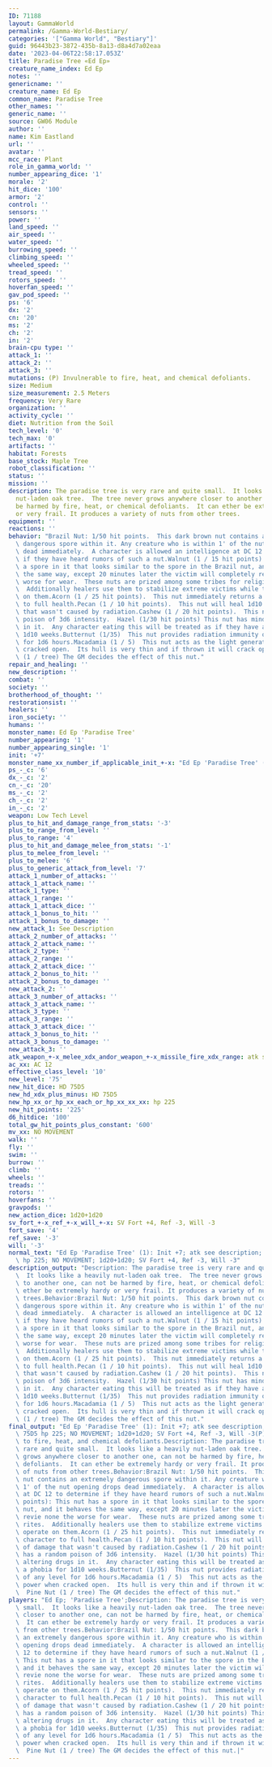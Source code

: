 ```yaml
---
ID: 71188
layout: GammaWorld
permalink: /Gamma-World-Bestiary/
categories: '["Gamma World", "Bestiary"]'
guid: 96443b23-3872-435b-8a13-d8a4d7a02eaa
date: '2023-04-06T22:58:17.053Z'
title: Paradise Tree «Ed Ep»
creature_name_index: Ed Ep
notes: ''
genericname: ''
creature_name: Ed Ep
common_name: Paradise Tree
other_names: ''
generic_name: ''
source: GW06 Module
author: ''
name: Kim Eastland
url: ''
avatar: ''
mcc_race: Plant
role_in_gamma_world: ''
number_appearing_dice: '1'
morale: '2'
hit_dice: '100'
armor: '2'
control: ''
sensors: ''
power: ''
land_speed: ''
air_speed: ''
water_speed: ''
burrowing_speed: ''
climbing_speed: ''
wheeled_speed: ''
tread_speed: ''
rotors_speed: ''
hoverfan_speed: ''
gav_pod_speed: ''
ps: '6'
dx: '2'
cn: '20'
ms: '2'
ch: '2'
in: '2'
brain-cpu type: ''
attack_1: ''
attack_2: ''
attack_3: ''
mutations: (P) Invulnerable to fire, heat, and chemical defoliants.
size: Medium
size_measurement: 2.5 Meters
frequency: Very Rare
organization: ''
activity_cycle: ''
diet: Nutrition from the Soil
tech_level: '0'
tech_max: '0'
artifacts: ''
habitat: Forests
base_stock: Maple Tree
robot_classification: ''
status: ''
mission: ''
description: The paradise tree is very rare and quite small.  It looks like a heavily
  nut-laden oak tree.  The tree never grows anywhere closer to another one, can not
  be harmed by fire, heat, or chemical defoliants.  It can ether be extremely hardy
  or very frail. It produces a variety of nuts from other trees.
equipment: ''
reactions: ''
behavior: "Brazil Nut: 1/50 hit points.  This dark brown nut contains an extremely\
  \ dangerous spore within it. Any creature who is within 1' of the nut opening drops\
  \ dead immediately.  A character is allowed an intelligence at DC 12 to determine\
  \ if they have heard rumors of such a nut.Walnut (1 / 15 hit points): This nut has\
  \ a spore in it that looks similar to the spore in the Brazil nut, and it behaves\
  \ the same way, except 20 minutes later the victim will completely revie none the\
  \ worse for wear.  These nuts are prized among some tribes for religious rites.\
  \  Additionally healers use them to stabilize extreme victims while they operate\
  \ on them.Acorn (1 / 25 hit points).  This nut immediately returns a living character\
  \ to full health.Pecan (1 / 10 hit points).  This nut will heal 1d10 points of damage\
  \ that wasn't caused by radiation.Cashew (1 / 20 hit points).  This nut has a random\
  \ poison of 3d6 intensity.  Hazel (1/30 hit points) This nut has mind altering drugs\
  \ in it.  Any character eating this will be treated as if they have a phobia for\
  \ 1d10 weeks.Butternut (1/35)  This nut provides radiation immunity of any level\
  \ for 1d6 hours.Macadamia (1 / 5)  This nut acts as the light generatoin power when\
  \ cracked open.  Its hull is very thin and if thrown it will crack open.  Pine Nut\
  \ (1 / tree) The GM decides the effect of this nut."
repair_and_healing: ''
new_description: ''
combat: ''
society: ''
brotherhood_of_thought: ''
restorationsist: ''
healers: ''
iron_society: ''
humans: ''
monster_name: Ed Ep 'Paradise Tree'
number_appearing: '1'
number_appearing_single: '1'
init: '+7'
monster_name_xx_number_if_applicable_init_+-x: "Ed Ep 'Paradise Tree' (1): Init +7"
ps_-_c: '6'
dx_-_c: '2'
cn_-_c: '20'
ms_-_c: '2'
ch_-_c: '2'
in_-_c: '2'
weapon: Low Tech Level
plus_to_hit_and_damage_range_from_stats: '-3'
plus_to_range_from_level: ''
plus_to_range: '4'
plus_to_hit_and_damage_melee_from_stats: '-1'
plus_to_melee_from_level: ''
plus_to_melee: '6'
plus_to_generic_attack_from_level: '7'
attack_1_number_of_attacks: ''
attack_1_attack_name: ''
attack_1_type: ''
attack_1_range: ''
attack_1_attack_dice: ''
attack_1_bonus_to_hit: ''
attack_1_bonus_to_damage: ''
new_attack_1: See Description
attack_2_number_of_attacks: ''
attack_2_attack_name: ''
attack_2_type: ''
attack_2_range: ''
attack_2_attack_dice: ''
attack_2_bonus_to_hit: ''
attack_2_bonus_to_damage: ''
new_attack_2: ''
attack_3_number_of_attacks: ''
attack_3_attack_name: ''
attack_3_type: ''
attack_3_range: ''
attack_3_attack_dice: ''
attack_3_bonus_to_hit: ''
attack_3_bonus_to_damage: ''
new_attack_3: ''
atk_weapon_+-x_melee_xdx_andor_weapon_+-x_missile_fire_xdx_range: atk see description
ac_xx: AC 12
effective_class_level: '10'
new_level: '75'
new_hit_dice: HD 75D5
new_hd_xdx_plus_minus: HD 75D5
new_hp_xx_or_hp_xx_each_or_hp_xx_xx_xx: hp 225
new_hit_points: '225'
d6_hitdice: '100'
total_gw_hit_points_plus_constant: '600'
mv_xx: NO MOVEMENT
walk: ''
fly: ''
swim: ''
burrow: ''
climb: ''
wheels: ''
treads: ''
rotors: ''
hoverfans: ''
gravpods: ''
new_action_dice: 1d20+1d20
sv_fort_+-x_ref_+-x_will_+-x: SV Fort +4, Ref -3, Will -3
fort_save: '4'
ref_save: '-3'
will: '-3'
normal_text: "Ed Ep 'Paradise Tree' (1): Init +7; atk see description; AC 12; HD 75D5\
  \ hp 225; NO MOVEMENT; 1d20+1d20; SV Fort +4, Ref -3, Will -3"
description_output: "Description: The paradise tree is very rare and quite small.\
  \  It looks like a heavily nut-laden oak tree.  The tree never grows anywhere closer\
  \ to another one, can not be harmed by fire, heat, or chemical defoliants.  It can\
  \ ether be extremely hardy or very frail. It produces a variety of nuts from other\
  \ trees.Behavior:Brazil Nut: 1/50 hit points.  This dark brown nut contains an extremely\
  \ dangerous spore within it. Any creature who is within 1' of the nut opening drops\
  \ dead immediately.  A character is allowed an intelligence at DC 12 to determine\
  \ if they have heard rumors of such a nut.Walnut (1 / 15 hit points): This nut has\
  \ a spore in it that looks similar to the spore in the Brazil nut, and it behaves\
  \ the same way, except 20 minutes later the victim will completely revie none the\
  \ worse for wear.  These nuts are prized among some tribes for religious rites.\
  \  Additionally healers use them to stabilize extreme victims while they operate\
  \ on them.Acorn (1 / 25 hit points).  This nut immediately returns a living character\
  \ to full health.Pecan (1 / 10 hit points).  This nut will heal 1d10 points of damage\
  \ that wasn't caused by radiation.Cashew (1 / 20 hit points).  This nut has a random\
  \ poison of 3d6 intensity.  Hazel (1/30 hit points) This nut has mind altering drugs\
  \ in it.  Any character eating this will be treated as if they have a phobia for\
  \ 1d10 weeks.Butternut (1/35)  This nut provides radiation immunity of any level\
  \ for 1d6 hours.Macadamia (1 / 5)  This nut acts as the light generatoin power when\
  \ cracked open.  Its hull is very thin and if thrown it will crack open.  Pine Nut\
  \ (1 / tree) The GM decides the effect of this nut."
final_output: "Ed Ep 'Paradise Tree' (1): Init +7; atk see description; AC 12; HD\
  \ 75D5 hp 225; NO MOVEMENT; 1d20+1d20; SV Fort +4, Ref -3, Will -3(P) Invulnerable\
  \ to fire, heat, and chemical defoliants.Description: The paradise tree is very\
  \ rare and quite small.  It looks like a heavily nut-laden oak tree.  The tree never\
  \ grows anywhere closer to another one, can not be harmed by fire, heat, or chemical\
  \ defoliants.  It can ether be extremely hardy or very frail. It produces a variety\
  \ of nuts from other trees.Behavior:Brazil Nut: 1/50 hit points.  This dark brown\
  \ nut contains an extremely dangerous spore within it. Any creature who is within\
  \ 1' of the nut opening drops dead immediately.  A character is allowed an intelligence\
  \ at DC 12 to determine if they have heard rumors of such a nut.Walnut (1 / 15 hit\
  \ points): This nut has a spore in it that looks similar to the spore in the Brazil\
  \ nut, and it behaves the same way, except 20 minutes later the victim will completely\
  \ revie none the worse for wear.  These nuts are prized among some tribes for religious\
  \ rites.  Additionally healers use them to stabilize extreme victims while they\
  \ operate on them.Acorn (1 / 25 hit points).  This nut immediately returns a living\
  \ character to full health.Pecan (1 / 10 hit points).  This nut will heal 1d10 points\
  \ of damage that wasn't caused by radiation.Cashew (1 / 20 hit points).  This nut\
  \ has a random poison of 3d6 intensity.  Hazel (1/30 hit points) This nut has mind\
  \ altering drugs in it.  Any character eating this will be treated as if they have\
  \ a phobia for 1d10 weeks.Butternut (1/35)  This nut provides radiation immunity\
  \ of any level for 1d6 hours.Macadamia (1 / 5)  This nut acts as the light generatoin\
  \ power when cracked open.  Its hull is very thin and if thrown it will crack open.\
  \  Pine Nut (1 / tree) The GM decides the effect of this nut."
players: "Ed Ep; 'Paradise Tree';Description: The paradise tree is very rare and quite\
  \ small.  It looks like a heavily nut-laden oak tree.  The tree never grows anywhere\
  \ closer to another one, can not be harmed by fire, heat, or chemical defoliants.\
  \  It can ether be extremely hardy or very frail. It produces a variety of nuts\
  \ from other trees.Behavior:Brazil Nut: 1/50 hit points.  This dark brown nut contains\
  \ an extremely dangerous spore within it. Any creature who is within 1' of the nut\
  \ opening drops dead immediately.  A character is allowed an intelligence at DC\
  \ 12 to determine if they have heard rumors of such a nut.Walnut (1 / 15 hit points):\
  \ This nut has a spore in it that looks similar to the spore in the Brazil nut,\
  \ and it behaves the same way, except 20 minutes later the victim will completely\
  \ revie none the worse for wear.  These nuts are prized among some tribes for religious\
  \ rites.  Additionally healers use them to stabilize extreme victims while they\
  \ operate on them.Acorn (1 / 25 hit points).  This nut immediately returns a living\
  \ character to full health.Pecan (1 / 10 hit points).  This nut will heal 1d10 points\
  \ of damage that wasn't caused by radiation.Cashew (1 / 20 hit points).  This nut\
  \ has a random poison of 3d6 intensity.  Hazel (1/30 hit points) This nut has mind\
  \ altering drugs in it.  Any character eating this will be treated as if they have\
  \ a phobia for 1d10 weeks.Butternut (1/35)  This nut provides radiation immunity\
  \ of any level for 1d6 hours.Macadamia (1 / 5)  This nut acts as the light generatoin\
  \ power when cracked open.  Its hull is very thin and if thrown it will crack open.\
  \  Pine Nut (1 / tree) The GM decides the effect of this nut.|"
---
```

</br>